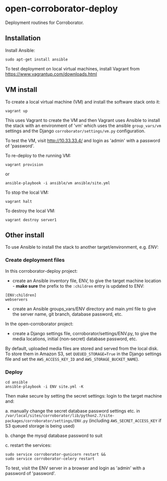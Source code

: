# open-corroborator-deploy

Deployment routines for Corroborator.

## Installation

Install Ansible:

```
sudo apt-get install ansible
```

To test deployment on local virtual machines, install Vagrant from https://www.vagrantup.com/downloads.html


## VM install

To create a local virtual machine (VM) and install the software stack onto it:

```
vagrant up
```

This uses Vagrant to create the VM and then Vagrant uses Ansible to install the stack with an environment of 'vm' which uses the ansible `group_vars/vm` settings and the Django `corroborator/settings/vm.py` configuration.

To test the VM, visit http://10.33.33.4/ and login as 'admin' with a password of 'password'.

To re-deploy to the running VM:

```
vagrant provision
```

or

```
ansible-playbook -i ansible/vm ansible/site.yml
```

To stop the local VM:

```
vagrant halt
```

To destroy the local VM:

```
vagrant destroy server1
```

## Other install
To use Ansible to install the stack to another target/environment, e.g. _ENV_:

### Create deployment files
In this corroborator-deploy project:

 * create an Ansible inventory file, ENV, to give the target machine location - **make sure** the prefix to the `:children` entry is updated to ENV:
 
```
[ENV:children]
webservers
```

 * create an Ansible groups_vars/ENV directory and main.yml file to give the server name, git branch, database password, etc.
 
In the open-corroborator project:

 * create a Django settings file, corroborator/settings/ENV.py, to give the media locations, initial (non-secret) database password, etc.
 
By default, uploaded media files are stored and served from the local disk. To store them in Amazon S3, set `QUEUED_STORAGE=True` in the Django settings file and set the `AWS_ACCESS_KEY_ID` and `AWS_STORAGE_BUCKET_NAME`).

### Deploy
```
cd ansible
ansible-playbook -i ENV site.yml -K
```

Then make secure by setting the secret settings: login to the target machine and:
 
   a. manually change the secret database password settings etc. in `/var/local/sites/corroborator/lib/python2.7/site-packages/corroborator/settings/ENV.py`
      (including `AWS_SECRET_ACCESS_KEY` if S3 queued storage is being used)
      
   b. change the mysql database password to suit
   
   c. restart the services:
   
   ```
   sudo service corroborator-gunicorn restart &&
   sudo service corroborator-celery restart
   ```

To test, visit the ENV server in a browser and login as 'admin' with a password of 'password'.
